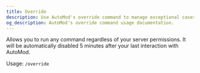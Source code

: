 ```yaml
---
title: Override
description: Use AutoMod's override command to manage exceptional cases in your Revolt server. Bypass restrictions for server owners.
og_description: AutoMod's override command usage documentation.
---
```


Allows you to run any command regardless of your server permissions. It will be automatically disabled 5 minutes after your last interaction with AutoMod.

Usage: `/override`
